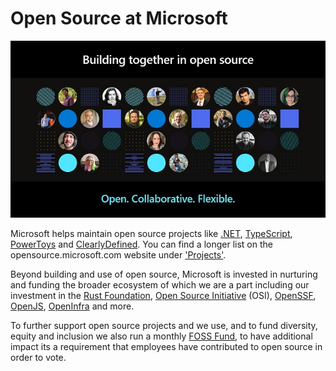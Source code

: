 
# Open Source at Microsoft

![oss-at-microsoft](../images/main.jpg)

 Microsoft  helps maintain open source projects like [.NET](https://dotnet.microsoft.com/), [TypeScript](https://www.typescriptlang.org/), [PowerToys](https://docs.microsoft.com/en-us/windows/powertoys/) and [ClearlyDefined](https://clearlydefined.io/?sort=releaseDate&sortDesc=true). You can find a longer list on the opensource.microsoft.com website under ['Projects'](https://opensource.microsoft.com/projects/).

Beyond building and use of open source, Microsoft is invested in nurturing and funding the broader ecosystem of which we are a part including our investment in the [Rust Foundation](https://foundation.rust-lang.org/), [Open Source Initiative](https://opensource.org/) (OSI), [OpenSSF](https://openssf.org/), [OpenJS](https://openjsf.org/), [OpenInfra](https://openinfra.dev/) and more.  

To further support open source projects and we use, and to fund diversity, equity and inclusion we also run a monthly [FOSS Fund](https://github.com/microsoft/foss-fund/blob/main/README.md), to have additional impact its a requirement that employees have contributed to open source in order to vote.
